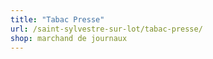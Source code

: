 ```yaml
---
title: "Tabac Presse"
url: /saint-sylvestre-sur-lot/tabac-presse/
shop: marchand de journaux
---
```

